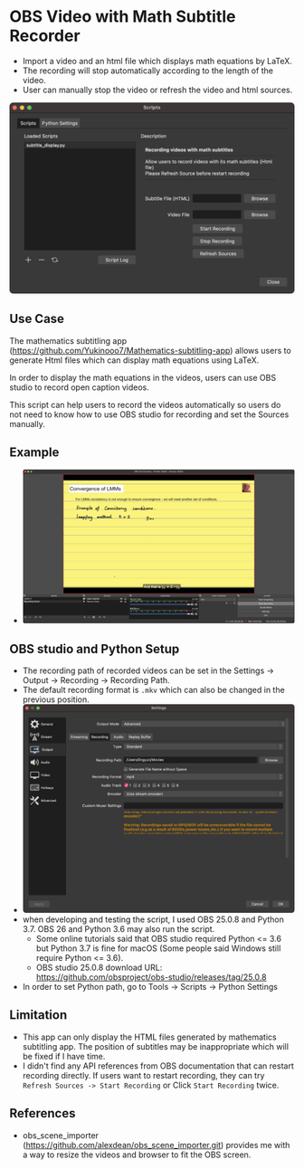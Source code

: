 # OBS Video with Math Subtitle Recorder

  * Import a video and an html file which displays math equations by LaTeX.
  * The recording will stop automatically according to the length of the video.
  * User can manually stop the video or refresh the video and html sources.

![screenshot of OBS script dialog](images/script_screenshot.png)

## Use Case

The mathematics subtitling app (<https://github.com/Yukinooo7/Mathematics-subtitling-app>) allows users to generate Html files which can display math equations using LaTeX.


In order to display the math equations in the videos, users can use OBS studio to record open caption videos.

This script can help users to record the videos automatically so users do not need to know how to use OBS studio for recording and set the Sources manually.

## Example

- ![example of recording](images/example.png)

## OBS studio and Python Setup

- The recording path of recorded videos can be set in the Settings -> Output -> Recording -> Recording Path.
- The default recording format is `.mkv` which can also be changed in the previous position.
- ![example of settings](images/settings.png)
- when developing and testing the script, I used OBS 25.0.8 and Python 3.7. OBS 26 and Python 3.6 may also run the script.
  - Some online tutorials said that OBS studio required Python <= 3.6 but Python 3.7 is fine for macOS (Some people said Windows still require Python <= 3.6).
  - OBS studio 25.0.8 download URL: https://github.com/obsproject/obs-studio/releases/tag/25.0.8
- In order to set Python path, go to Tools -> Scripts -> Python Settings


## Limitation

- This app can only display the HTML files generated by mathematics subtitling app. The position of subtitles may be inappropriate which will be fixed if I have time.
- I didn't find any API references from OBS documentation that can restart recording directly. If users want to restart recording, they can try `Refresh Sources -> Start Recording` or Click `Start Recording` twice.

## References

- obs_scene_importer (https://github.com/alexdean/obs_scene_importer.git) provides me with a way to resize the videos and browser to fit the OBS screen.